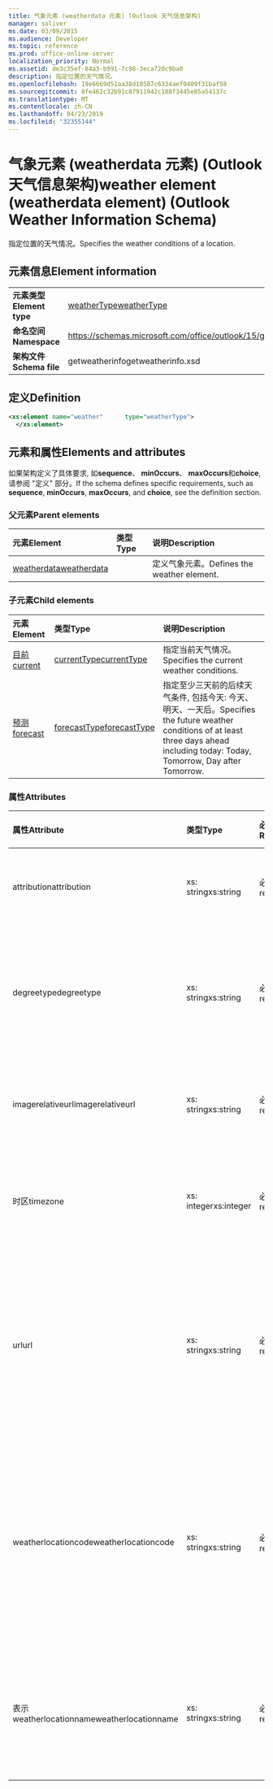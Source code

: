 ```yaml
---
title: 气象元素 (weatherdata 元素) (Outlook 天气信息架构)
manager: soliver
ms.date: 03/09/2015
ms.audience: Developer
ms.topic: reference
ms.prod: office-online-server
localization_priority: Normal
ms.assetid: de3c35ef-84a3-b991-7c98-3eca720c9ba0
description: 指定位置的天气情况。
ms.openlocfilehash: 19e6669d51aa38d10587c6334aef0409f31baf58
ms.sourcegitcommit: 8fe462c32b91c87911942c188f3445e85a54137c
ms.translationtype: MT
ms.contentlocale: zh-CN
ms.lasthandoff: 04/23/2019
ms.locfileid: "32355144"
---
```

# <a name="weather-element-weatherdata-element-outlook-weather-information-schema"></a><span data-ttu-id="2c788-103">气象元素 (weatherdata 元素) (Outlook 天气信息架构)</span><span class="sxs-lookup"><span data-stu-id="2c788-103">weather element (weatherdata element) (Outlook Weather Information Schema)</span></span>

<span data-ttu-id="2c788-104">指定位置的天气情况。</span><span class="sxs-lookup"><span data-stu-id="2c788-104">Specifies the weather conditions of a location.</span></span>
  
## <a name="element-information"></a><span data-ttu-id="2c788-105">元素信息</span><span class="sxs-lookup"><span data-stu-id="2c788-105">Element information</span></span>

|||
|:-----|:-----|
|<span data-ttu-id="2c788-106">**元素类型**</span><span class="sxs-lookup"><span data-stu-id="2c788-106">**Element type**</span></span> <br/> |[<span data-ttu-id="2c788-107">weatherType</span><span class="sxs-lookup"><span data-stu-id="2c788-107">weatherType</span></span>](weathertype-complextype-outlook-weather-information-schema.md) <br/> |
|<span data-ttu-id="2c788-108">**命名空间**</span><span class="sxs-lookup"><span data-stu-id="2c788-108">**Namespace**</span></span> <br/> |https://schemas.microsoft.com/office/outlook/15/getweatherinfo.xsd  <br/> |
|<span data-ttu-id="2c788-109">**架构文件**</span><span class="sxs-lookup"><span data-stu-id="2c788-109">**Schema file**</span></span> <br/> |<span data-ttu-id="2c788-110">getweatherinfo</span><span class="sxs-lookup"><span data-stu-id="2c788-110">getweatherinfo.xsd</span></span>  <br/> |
   
## <a name="definition"></a><span data-ttu-id="2c788-111">定义</span><span class="sxs-lookup"><span data-stu-id="2c788-111">Definition</span></span>

```XML
<xs:element name="weather"      type="weatherType">
  </xs:element>  

```

## <a name="elements-and-attributes"></a><span data-ttu-id="2c788-112">元素和属性</span><span class="sxs-lookup"><span data-stu-id="2c788-112">Elements and attributes</span></span>

<span data-ttu-id="2c788-113">如果架构定义了具体要求, 如**sequence**、 **minOccurs**、 **maxOccurs**和**choice**, 请参阅 "定义" 部分。</span><span class="sxs-lookup"><span data-stu-id="2c788-113">If the schema defines specific requirements, such as **sequence**, **minOccurs**, **maxOccurs**, and **choice**, see the definition section.</span></span> 
  
### <a name="parent-elements"></a><span data-ttu-id="2c788-114">父元素</span><span class="sxs-lookup"><span data-stu-id="2c788-114">Parent elements</span></span>

|<span data-ttu-id="2c788-115">**元素**</span><span class="sxs-lookup"><span data-stu-id="2c788-115">**Element**</span></span>|<span data-ttu-id="2c788-116">**类型**</span><span class="sxs-lookup"><span data-stu-id="2c788-116">**Type**</span></span>|<span data-ttu-id="2c788-117">**说明**</span><span class="sxs-lookup"><span data-stu-id="2c788-117">**Description**</span></span>|
|:-----|:-----|:-----|
|[<span data-ttu-id="2c788-118">weatherdata</span><span class="sxs-lookup"><span data-stu-id="2c788-118">weatherdata</span></span>](weatherdata-element-outlook-weather-information-schema.md) <br/> ||<span data-ttu-id="2c788-119">定义气象元素。</span><span class="sxs-lookup"><span data-stu-id="2c788-119">Defines the weather element.</span></span>  <br/> |
   
### <a name="child-elements"></a><span data-ttu-id="2c788-120">子元素</span><span class="sxs-lookup"><span data-stu-id="2c788-120">Child elements</span></span>

|<span data-ttu-id="2c788-121">**元素**</span><span class="sxs-lookup"><span data-stu-id="2c788-121">**Element**</span></span>|<span data-ttu-id="2c788-122">**类型**</span><span class="sxs-lookup"><span data-stu-id="2c788-122">**Type**</span></span>|<span data-ttu-id="2c788-123">**说明**</span><span class="sxs-lookup"><span data-stu-id="2c788-123">**Description**</span></span>|
|:-----|:-----|:-----|
|[<span data-ttu-id="2c788-124">目前</span><span class="sxs-lookup"><span data-stu-id="2c788-124">current</span></span>](current-element-weathertype-complextypeoutlook-weather-information-schema.md) <br/> |[<span data-ttu-id="2c788-125">currentType</span><span class="sxs-lookup"><span data-stu-id="2c788-125">currentType</span></span>](currenttype-complextype-outlook-weather-information-schema.md) <br/> |<span data-ttu-id="2c788-126">指定当前天气情况。</span><span class="sxs-lookup"><span data-stu-id="2c788-126">Specifies the current weather conditions.</span></span>  <br/> |
|[<span data-ttu-id="2c788-127">预测</span><span class="sxs-lookup"><span data-stu-id="2c788-127">forecast</span></span>](forecast-element-weathertype-complextypeoutlook-weather-information-schema.md) <br/> |[<span data-ttu-id="2c788-128">forecastType</span><span class="sxs-lookup"><span data-stu-id="2c788-128">forecastType</span></span>](forecasttype-complextype-outlook-weather-information-schema.md) <br/> |<span data-ttu-id="2c788-129">指定至少三天前的后续天气条件, 包括今天: 今天、明天、一天后。</span><span class="sxs-lookup"><span data-stu-id="2c788-129">Specifies the future weather conditions of at least three days ahead including today: Today, Tomorrow, Day after Tomorrow.</span></span>  <br/> |
   
### <a name="attributes"></a><span data-ttu-id="2c788-130">属性</span><span class="sxs-lookup"><span data-stu-id="2c788-130">Attributes</span></span>

|<span data-ttu-id="2c788-131">**属性**</span><span class="sxs-lookup"><span data-stu-id="2c788-131">**Attribute**</span></span>|<span data-ttu-id="2c788-132">**类型**</span><span class="sxs-lookup"><span data-stu-id="2c788-132">**Type**</span></span>|<span data-ttu-id="2c788-133">**必需**</span><span class="sxs-lookup"><span data-stu-id="2c788-133">**Required**</span></span>|<span data-ttu-id="2c788-134">**描述**</span><span class="sxs-lookup"><span data-stu-id="2c788-134">**Description**</span></span>|<span data-ttu-id="2c788-135">**可能的值**</span><span class="sxs-lookup"><span data-stu-id="2c788-135">**Possible values**</span></span>|
|:-----|:-----|:-----|:-----|:-----|
|<span data-ttu-id="2c788-136">attribution</span><span class="sxs-lookup"><span data-stu-id="2c788-136">attribution</span></span>  <br/> |<span data-ttu-id="2c788-137">xs: string</span><span class="sxs-lookup"><span data-stu-id="2c788-137">xs:string</span></span>  <br/> |<span data-ttu-id="2c788-138">必需</span><span class="sxs-lookup"><span data-stu-id="2c788-138">required</span></span>  <br/> |<span data-ttu-id="2c788-139">指定天气信息的来源。</span><span class="sxs-lookup"><span data-stu-id="2c788-139">Specifies the source of the weather information.</span></span>  <br/> |<span data-ttu-id="2c788-140">类型 xs: string 的值</span><span class="sxs-lookup"><span data-stu-id="2c788-140">A value of the type xs:string</span></span>  <br/> |
|<span data-ttu-id="2c788-141">degreetype</span><span class="sxs-lookup"><span data-stu-id="2c788-141">degreetype</span></span>  <br/> |<span data-ttu-id="2c788-142">xs: string</span><span class="sxs-lookup"><span data-stu-id="2c788-142">xs:string</span></span>  <br/> |<span data-ttu-id="2c788-143">必需</span><span class="sxs-lookup"><span data-stu-id="2c788-143">required</span></span>  <br/> |<span data-ttu-id="2c788-144">指定位置温度的单位 (例如, 摄氏温度)。</span><span class="sxs-lookup"><span data-stu-id="2c788-144">Specifies the unit for the temperature of the location for example, Celsius.</span></span>  <br/> |<span data-ttu-id="2c788-145">C、F</span><span class="sxs-lookup"><span data-stu-id="2c788-145">C, F</span></span>  <br/> |
|<span data-ttu-id="2c788-146">imagerelativeurl</span><span class="sxs-lookup"><span data-stu-id="2c788-146">imagerelativeurl</span></span>  <br/> |<span data-ttu-id="2c788-147">xs: string</span><span class="sxs-lookup"><span data-stu-id="2c788-147">xs:string</span></span>  <br/> |<span data-ttu-id="2c788-148">必需</span><span class="sxs-lookup"><span data-stu-id="2c788-148">required</span></span>  <br/> |<span data-ttu-id="2c788-149">指定位置的图像的 URL。</span><span class="sxs-lookup"><span data-stu-id="2c788-149">Specifies the URL of the image for the location.</span></span>  <br/> |<span data-ttu-id="2c788-150">类型 xs: string 的值</span><span class="sxs-lookup"><span data-stu-id="2c788-150">A value of the type xs:string</span></span>  <br/> |
|<span data-ttu-id="2c788-151">时区</span><span class="sxs-lookup"><span data-stu-id="2c788-151">timezone</span></span>  <br/> |<span data-ttu-id="2c788-152">xs: integer</span><span class="sxs-lookup"><span data-stu-id="2c788-152">xs:integer</span></span>  <br/> |<span data-ttu-id="2c788-153">必需</span><span class="sxs-lookup"><span data-stu-id="2c788-153">required</span></span>  <br/> |<span data-ttu-id="2c788-154">指定 GMT 偏移量。</span><span class="sxs-lookup"><span data-stu-id="2c788-154">Specifies the GMT offset.</span></span>  <br/> |<span data-ttu-id="2c788-155">介于-11 和12之间的值 (含)</span><span class="sxs-lookup"><span data-stu-id="2c788-155">A value between -11 and 12 inclusive</span></span>  <br/> |
|<span data-ttu-id="2c788-156">url</span><span class="sxs-lookup"><span data-stu-id="2c788-156">url</span></span>  <br/> |<span data-ttu-id="2c788-157">xs: string</span><span class="sxs-lookup"><span data-stu-id="2c788-157">xs:string</span></span>  <br/> |<span data-ttu-id="2c788-158">必需</span><span class="sxs-lookup"><span data-stu-id="2c788-158">required</span></span>  <br/> |<span data-ttu-id="2c788-159">指定包含指定位置的天气信息的天气服务网页的 URL。</span><span class="sxs-lookup"><span data-stu-id="2c788-159">Specifies the URL for the web page of the weather service that contains weather information for the specified location.</span></span>  <br/> |<span data-ttu-id="2c788-160">类型 xs: string 的值</span><span class="sxs-lookup"><span data-stu-id="2c788-160">A value of the type xs:string</span></span>  <br/> |
|<span data-ttu-id="2c788-161">weatherlocationcode</span><span class="sxs-lookup"><span data-stu-id="2c788-161">weatherlocationcode</span></span>  <br/> |<span data-ttu-id="2c788-162">xs: string</span><span class="sxs-lookup"><span data-stu-id="2c788-162">xs:string</span></span>  <br/> |<span data-ttu-id="2c788-163">必需</span><span class="sxs-lookup"><span data-stu-id="2c788-163">required</span></span>  <br/> |<span data-ttu-id="2c788-164">指定与用于区分具有相同名称的多个位置的位置相关联的代码。</span><span class="sxs-lookup"><span data-stu-id="2c788-164">Specifies the code that is associated with the location used to distinguish multiple location that have the same name.</span></span>  <br/> |<span data-ttu-id="2c788-165">类型 xs: string 的值</span><span class="sxs-lookup"><span data-stu-id="2c788-165">A value of the type xs:string</span></span>  <br/> |
|<span data-ttu-id="2c788-166">表示 weatherlocationname</span><span class="sxs-lookup"><span data-stu-id="2c788-166">weatherlocationname</span></span>  <br/> |<span data-ttu-id="2c788-167">xs: string</span><span class="sxs-lookup"><span data-stu-id="2c788-167">xs:string</span></span>  <br/> |<span data-ttu-id="2c788-168">必需</span><span class="sxs-lookup"><span data-stu-id="2c788-168">required</span></span>  <br/> |<span data-ttu-id="2c788-169">指定在下拉控件中显示的位置的名称。</span><span class="sxs-lookup"><span data-stu-id="2c788-169">Specifies the name of the location that appears in the drop-down control.</span></span>  <br/> |<span data-ttu-id="2c788-170">类型 xs: string 的值</span><span class="sxs-lookup"><span data-stu-id="2c788-170">A value of the type xs:string</span></span>  <br/> |
   

